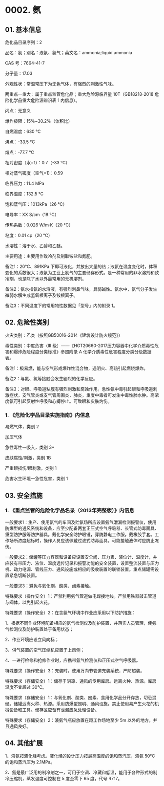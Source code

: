 # 0002. 氨

## 01. 基本信息

危化品目录序列：2

品名：氨；别名：液氨、氨气；英文名：ammonia;liquid ammonia

CAS 号：7664-41-7

分子量：17.03

外观性状：常温常压下为无色气体，有强烈的刺激性气味。

两重点一重大：属于重点监管危化品；重大危险源临界量 10T（GB18218-2018 危险化学品重大危险源辨识表 1 内信息）。

闪点：无意义

爆炸极限：15%~30.2%（体积比）

自燃温度：630 ℃

沸点：-33.5 ℃

熔点：-77.7 ℃

相对密度（水=1）：0.7（-33 ℃）

相对蒸气密度（空气=1)：0.59

临界压力：11.4 MPa

临界温度：132.5 ℃

饱和蒸气压：1013kPa（26 ℃）

电导率：XX S/cm（18 ℃）

传热系数：0.026 W/m·K（20 ℃）

粘度：0.01 cp（20 ℃）

水溶性：溶于水、乙醇和乙醚。

主要用途：主要用作致冷剂及制取铵盐和氮肥。

备注1：20℃、891KPa 下即可液化，并放出大量的热；液氨在温度变化时，体积变化的系数很大；液氨为工业上氨气的主要储存形式。是一种常用的非水溶剂和致冷剂，也是除了水以外最常用的无机溶剂。

备注2：氨水指氨的水溶液，有强烈刺鼻气味，具弱碱性。氨水中，氨气分子发生微弱水解生成氢氧根离子及铵根离子。

备注3：不同温度下的常用物性数据见「型号」内的附录 1。

## 02. 危险性类别

火灾类别：乙类（按照GB50016-2014《建筑设计防火规范》）

毒性类别：中度危害（III  级）——《HGT20660-2017压力容器中化学介质毒性危害和爆炸危险程度分类标准》参照附录 A 化学介质毒性危害程度分类分级数据表。

备注1：极易燃，能与空气形成爆炸性混合物，遇明火、高热引起燃烧爆炸。

备注2：与氟、氯等接触会发生剧烈的化学反应。

备注3：对眼、呼吸道粘膜有强烈刺激和腐蚀作用。急性氨中毒引起眼和呼吸道刺激症状，支气管炎或支气管周围炎，肺炎，重度中毒者可发生中毒性肺水肿。高浓度氨可引起反射性呼吸和心搏停止。可致眼和皮肤灼伤。

### 1. 《危险化学品目录实施指南》内信息

易燃气体，类别 2

加压气体

急性毒性一吸入，类别 3*

皮肤腐蚀/刺激，类别 1B

严重眼损伤/眼刺激，类别 1

危害水生环境一急性危害，类别 1

## 03. 安全措施

### 1. 《重点监管的危险化学品名录（2013年完整版）》内信息

一般要求1：生产、使用氨气的车间及贮氨场所应设置氨气泄漏检测报警仪，使用防爆型的通风系统和设备，应至少配备两套正压式空气呼吸器、长管式防毒面具、重型防护服等防护器具。戴化学安全防护眼镜，穿防静电工作服，戴橡胶手套。工作场所浓度超标时，操作人员应该佩戴过滤式防毒面具。可能接触液体时应防止冻伤。

一般要求2：储罐等压力容器和设备应设置安全阀、压力表、液位计、温度计，并应装有带压力、液位、温度远传记录和报警功能的安全装置，设置整流装置与压力机、动力电源、管线压カ、通风设施或相应的吸收装置的联锁装置。重点储罐需设置紧急切断装置。

一般要求3：避免与氧化剂、酸类、卤素接触。

特殊要求（操作安全）1：严禁利用氨气管道做电焊接地线。严禁用铁器敲击管道与阀体，以免引起火花。

特殊要求（操作安全）2：在含氨气环境中作业应采用以下防护措施：

1、根据不同作业环境配备相应的氨气检测仪及防护装置，并落实人员管理，使氨气检测仪及防护裝置处于备用状态；

2、作业环境应设立风向标；

3、供气装置的空气压缩机应置于上风侧；

4、一进行检修和抢修作业时，应携带氨气检测仪和正压式空气呼吸器。

特殊要求（操作安全）3：充装时，使用万向节管道充装系统，严防超装。

特殊要求（存储安全）1：储存于阴凉、通风的专用库房。远离火种、热源。库房温度不宜超过 30℃。

特殊要求（存储安全）1：与氧化剂、酸类、囱素、食用化学品分开存放，切忌混储。储罐远离火种、热源。采用防爆型照明、通风设施。禁止使用易产生火花的机械设备和工具。储存区应备有泄漏应急处理设备。

特殊要求（存储安全）2：液氨气瓶应放置在距工作场地至少 5m 以外的地方，并且通风良好。

## 04. 其他扩展

1、液氨按液化烃考虑。液化烃的设计压力按最高温度的饱和蒸汽压，液氨 50℃ 的饱和蒸汽压为 2.1MPa。

2、氨是最广泛用的制冷剂之一，可用于空调、冷藏和低温，能用于各种形式的制冷压缩机，蒸发温度可控制在 5 度至零下 65 度，代号 R717。


